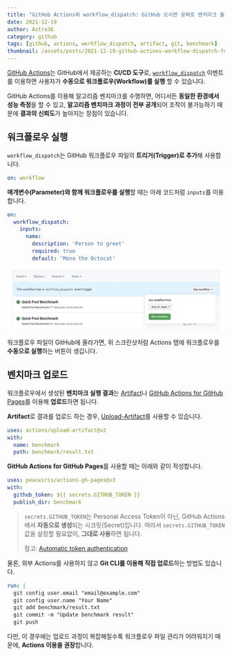 ```yaml
---
title: "GitHub Actions와 workflow_dispatch: GitHub 오시면 공짜로 벤치마크 돌리는 법 다 있음"
date: 2021-12-19
author: Astro36
category: github
tags: [github, actions, workflow_dispatch, artifact, git, benchmark]
thumbnail: /assets/posts/2021-12-19-github-actions-workflow-dispatch-for-benchmarking/thumbnail.jpg
---
```


[GitHub Actions](https://github.com/features/actions)는 GitHub에서 제공하는 **CI/CD 도구**로, [`workflow_dispatch`](https://docs.github.com/en/actions/learn-github-actions/events-that-trigger-workflows#workflow_dispatch) 이벤트를 이용하면 사용자가 **수동으로 워크플로우(Workflow)를 실행** 할 수 있습니다.

GitHub Actions를 이용해 알고리즘 벤치마크를 수행하면, 어디서든 **동일한 환경에서 성능 측정**을 할 수 있고, **알고리즘 벤치마크 과정이 전부 공개**되어 조작이 불가능하기 때문에 **결과의 신뢰도**가 높아지는 장점이 있습니다.

## 워크플로우 실행

`workflow_dispatch`는 GitHub 워크플로우 파일의 **트리거(Trigger)로 추가**해 사용합니다.

```yml
on: workflow
```

**매개변수(Parameter)와 함께 워크플로우를 실행**할 때는 아래 코드처럼 `inputs`를 이용합니다.

```yml
on:
  workflow_dispatch:
    inputs:
      name:
        description: 'Person to greet'
        required: true
        default: 'Mona the Octocat'
```

![Screenshot](/assets/posts/2021-12-19-github-actions-workflow-dispatch-for-benchmarking/screenshot.jpg)

워크플로우 파일이 GitHub에 올라가면, 위 스크린샷처럼 Actions 탭에 워크플로우를 **수동으로 실행**하는 버튼이 생깁니다.

## 벤치마크 업로드

워크플로우에서 생성된 **벤치마크 실행 결과**는 [Artifact](https://docs.github.com/en/actions/advanced-guides/storing-workflow-data-as-artifacts)나 [GitHub Actions for GitHub Pages](https://github.com/peaceiris/actions-gh-pages)를 이용해 **업로드**하면 됩니다.

**Artifact**로 결과를 업로드 하는 경우, [Upload-Artifact](https://github.com/actions/upload-artifact)를 사용할 수 있습니다.

```yml
uses: actions/upload-artifact@v2
with:
  name: benchmark
  path: benchmark/result.txt
```

**GitHub Actions for GitHub Pages**를 사용할 때는 아래와 같이 작성합니다.

```yml
uses: peaceiris/actions-gh-pages@v3
with:
  github_token: ${{ secrets.GITHUB_TOKEN }}
  publish_dir: benchmark
```

> `secrets.GITHUB_TOKEN`는 Personal Access Token이 아닌, GitHub Actions에서 **자동으로 생성**되는 시크릿(Secret)입니다.
> 따라서 `secrets.GITHUB_TOKEN` 값을 설정할 필요없이, **그대로 사용**하면 됩니다.
>
> 참고: [Automatic token authentication](https://docs.github.com/en/actions/security-guides/automatic-token-authentication)

물론, 외부 Actions를 사용하지 않고 **Git CLI를 이용해 직접 업로드**하는 방법도 있습니다.

```yml
run: |
  git config user.email "email@example.com"
  git config user.name "Your Name"
  git add benchmark/result.txt
  git commit -m "Update benchmark result"
  git push
```

다만, 이 경우에는 업로드 과정이 복잡해질수록 워크플로우 파일 관리가 어려워지기 때문에, **Actions 이용을 권장**합니다.
